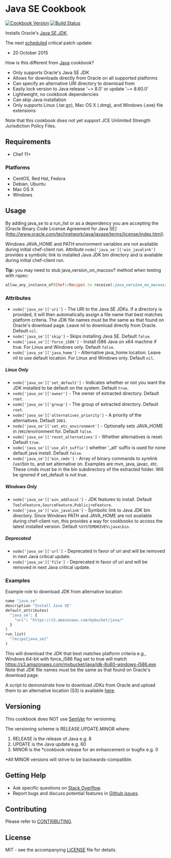 # Java SE Cookbook

[![Cookbook Version](http://img.shields.io/cookbook/v/java_se.svg?style=flat-square)][cookbook]
[![Build Status](http://img.shields.io/travis/dhoer/chef-java_se.svg?style=flat-square)][travis]

[cookbook]: https://supermarket.chef.io/cookbooks/java_se
[travis]: https://travis-ci.org/dhoer/chef-java_se

Installs Oracle's [Java SE JDK](http://www.oracle.com/technetwork/java/javase/downloads/jdk8-downloads-2133151.html).

The next [scheduled](http://www.oracle.com/technetwork/topics/security/alerts-086861.html) critical patch update:

- 20 October 2015

How is this different from [Java](https://github.com/agileorbit-cookbooks/java) cookbook?

- Only supports Oracle's Java SE JDK
- Allows for downloads directly from Oracle on all supported platforms
- Can specify an alternative URI directory to download from
- Easily lock version to Java release '~> 8.0' or update '~> 8.60.0'
- Lightweight, no cookbook dependencies
- Can skip Java installation
- Only supports Linux (.tar.gz), Mac OS X (.dmg), and Windows (.exe) file extensions
         
Note that this cookbook does not yet support JCE Unlimited Strength Jurisdiction Policy Files.
                                                  
## Requirements

- Chef 11+

### Platforms

- CentOS, Red Hat, Fedora
- Debian, Ubuntu
- Mac OS X
- Windows

## Usage

By adding java_se to a run_list or as a dependency you are accepting the 
[Oracle Binary Code License Agreement for Java SE]
(http://www.oracle.com/technetwork/java/javase/terms/license/index.html).

Windows JAVA_HOME and PATH environment variables are not available during initial chef-client run. Attribute 
`node['java_se']['win_javalink']` provides a symbolic link to installed Java JDK bin directory and is available 
during initial chef-client run.

**Tip:** you may need to stub java_version_on_macosx? method when testing with rspec:

```ruby
allow_any_instance_of(Chef::Recipe).to receive(:java_version_on_macosx?).and_return(false)
```

### Attributes

- `node['java_se']['uri']` - The URI to the Java SE JDKs. If a directory is provided, it will then automatically 
assign a file name that best matches platform criteria.  The JDK file names must be the same as that found on 
Oracle's download page. Leave nil to download directly from Oracle. Default `nil`.
- `node['java_se']['skip']` - Skips installing Java SE. Default `false`.
- `node['java_se']['force_i586']` - Install i586 Java on x64 machine if true. For Linux and Windows 
only. Default `false`.
- `node['java_se']['java_home']` - Alternative java_home location. Leave nil to use default location. For Linux
and Windows only. Default `nil`.

##### Linux Only
- `node['java_se']['set_default']` - Indicates whether or not you want the JDK installed to be default on the 
system. Default `true`.                
- `node['java_se']['owner']` - The owner of extracted directory. Default `root`. 
- `node['java_se']['group']` - The group of extracted directory. Default `root`. 
- `node['java_se']['alternatives_priority']` - A priority of the alternatives. Default `1061`.
- `node['java_se']['set_etc_environment']` - Optionally sets JAVA_HOME in /etc/environment for. Default `false`.
- `node['java_se']['reset_alternatives']` - Whether alternatives is reset. Default `true`.  
- `node['java_se']['use_alt_suffix']` whether '_alt' suffix is used for none default java install. Default `false`. 
- `node['java_se']['bin_cmds']` -  Array of binary commands to symlink /usr/bin to, and set alternative on.  Examples 
are mvn, java, javac, etc. These cmds must be in the bin subdirectory of the extracted folder. Will be ignored if 
set_default is not true. 

##### Windows Only
- `node['java_se']['win_addlocal']` - JDK features to install. Default `ToolsFeature,SourceFeature,PublicjreFeature`.
- `node['java_se']['win_javalink']` - Symbolic link to Java JDK bin directory. Since Windows PATH and JAVA_HOME
are not available during chef-client run, this provides a way for cookbooks to access the latest installed 
version. Default `%SYSTEMDRIVE%\java\bin`.

##### Deprecated
- `node['java_se']['url']` - Deprecated in favor of uri and will be removed in next Java critical update.
- `node['java_se']['file']` - Deprecated in favor of uri and will be removed in next Java critical update.

### Examples
 
Example role to download JDK from alternative location 

```ruby
name "java_se"
description "Install Java SE"
default_attributes(
  "java_se": {
    "uri": "https://s3.amazonaws.com/mybucket/java/"
  }
)
run_list(
  "recipe[java_se]"
)
```

This will download the JDK that best matches platform criteria e.g., Windows 64-bit with force_i586 flag set to true
will match https://s3.amazonaws.com/mybucket/java/jdk-8u60-windows-i586.exe. Note that JDK file names must be the 
same as that found on Oracle's download page. 

A script to demonstrate how to download JDKs from Oracle and upload them to an alternative location (S3) is 
available [here](https://github.com/dhoer/chef-java_se/wiki/Populate-S3-with-JDKs).

## Versioning

This cookbook does NOT use [SemVer](http://semver.org) for versioning.  

The versioning scheme is RELEASE.UPDATE.MINOR where:

1. RELEASE is the release of Java e.g. 8
2. UPDATE is the Java update e.g. 60
3. MINOR is the *cookbook release for an enhancement or bugfix e.g. 0

*All MINOR versions will strive to be backwards-compatible.

## Getting Help

- Ask specific questions on [Stack Overflow](http://stackoverflow.com/questions/tagged/chef-java_se).
- Report bugs and discuss potential features in
[Github issues](https://github.com/dhoer/chef-java_se/issues).

## Contributing

Please refer to [CONTRIBUTING](https://github.com/dhoer/chef-java_se/blob/master/CONTRIBUTING.md).

## License

MIT - see the accompanying [LICENSE](https://github.com/dhoer/chef-java_se/blob/master/LICENSE.md) file
for details.
